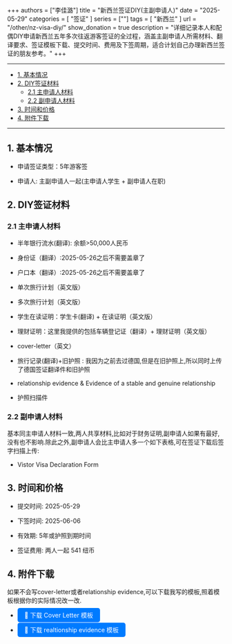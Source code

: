 +++
authors = ["李佳潞"]
title = "新西兰签证DIY(主副申请人)"
date = "2025-05-29"
categories = [
    "签证"
]
series = [""]
tags = [
    "新西兰"
]
url = "/other/nz-visa-diy/"
show_donation = true
description = "详细记录本人和配偶DIY申请新西兰五年多次往返游客签证的全过程，涵盖主副申请人所需材料、翻译要求、签证模板下载、提交时间、费用及下签周期，适合计划自己办理新西兰签证的朋友参考。"
+++

---

- [1. 基本情况](#1-基本情况)
- [2. DIY签证材料](#2-diy签证材料)
  - [2.1 主申请人材料](#21-主申请人材料)
  - [2.2 副申请人材料](#22-副申请人材料)
- [3. 时间和价格](#3-时间和价格)
- [4. 附件下载](#4-附件下载)

---

## 1. 基本情况

- 申请签证类型：5年游客签

- 申请人: 主副申请人一起(主申请人学生 + 副申请人在职)

## 2. DIY签证材料
### 2.1 主申请人材料
- 半年银行流水(翻译): 余额>50,000人民币

- 身份证（翻译）:2025-05-26之后不需要盖章了

- 户口本（翻译）:2025-05-26之后不需要盖章了

- 单次旅行计划（英文版）

- 多次旅行计划（英文版）

- 学生在读证明：学生卡(翻译) + 在读证明（英文版）

- 理财证明：这里我提供的包括车辆登记证（翻译）+ 理财证明（英文版）

- cover-letter（英文）

- 旅行记录(翻译)+旧护照 : 我因为之前去过德国,但是在旧护照上,所以同时上传了德国签证翻译件和旧护照

- relationship evidence & Evidence of a stable and genuine relationship

- 护照扫描件 

### 2.2 副申请人材料

基本同主申请人材料一致,两人共享材料,比如对于财务证明,副申请人如果有最好,没有也不影响.除此之外,副申请人会比主申请人多一个如下表格,可在签证下载后签字扫描上传:
- Vistor Visa Declaration Form


## 3. 时间和价格

- 提交时间: 2025-05-29

- 下签时间: 2025-06-06

- 有效期: 5年或护照到期时间

- 签证费用: 两人一起 541 纽币

## 4. 附件下载

如果不会写cover-letter或者relationship evidence,可以下载我写的模板,照着模板根据你的实际情况改一改.

- <a href="/file/cover-letter template.pdf" download style="padding: 8px 16px; background: #007BFF; color: white; border-radius: 5px; text-decoration: none;">📎 下载 Cover Letter 模板</a>

- <a href="/file/Relationship evidence template.pptx" download style="padding: 8px 16px; background: #007BFF; color: white; border-radius: 5px; text-decoration: none;">📎 下载 realtionship evidence 模板</a>


